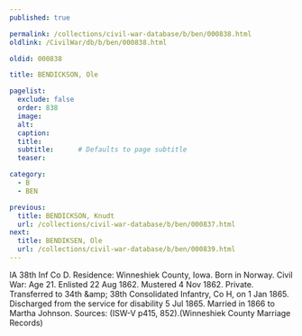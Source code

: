 ```yaml
---
published: true

permalink: /collections/civil-war-database/b/ben/000838.html
oldlink: /CivilWar/db/b/ben/000838.html

oldid: 000838

title: BENDICKSON, Ole

pagelist:
  exclude: false
  order: 838
  image: 
  alt:
  caption:
  title:
  subtitle:      # Defaults to page subtitle
  teaser:

category: 
  - B 
  - BEN

previous:
  title: BENDICKSON, Knudt
  url: /collections/civil-war-database/b/ben/000837.html  
next:
  title: BENDIKSEN, Ole
  url: /collections/civil-war-database/b/ben/000839.html   
---
```

IA 38th Inf Co D. Residence: Winneshiek County, Iowa. Born in Norway. Civil War: Age 21. Enlisted 22 Aug 1862. Mustered 4 Nov 1862. Private. Transferred to 34th &amp;amp; 38th Consolidated Infantry, Co H, on 1 Jan 1865. Discharged from the service for disability 5 Jul 1865. Married in 1866 to Martha Johnson. Sources: (ISW-V p415, 852).(Winneshiek County Marriage Records)